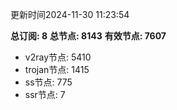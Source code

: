 更新时间2024-11-30 11:23:54

**总订阅: 8**
**总节点: 8143**
**有效节点: 7607**
- v2ray节点: 5410
- trojan节点: 1415
- ss节点: 775
- ssr节点: 7
